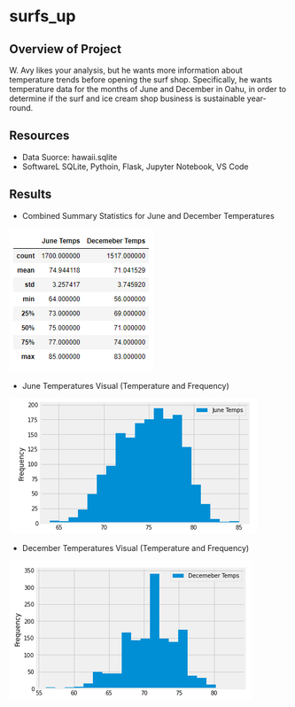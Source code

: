 # surfs_up
## Overview of Project
W. Avy likes your analysis, but he wants more information about temperature trends before opening the surf shop. Specifically, he wants temperature data for the months of June and December in Oahu, in order to determine if the surf and ice cream shop business is sustainable year-round.

## Resources
- Data Suorce: hawaii.sqlite
- SoftwareL SQLite, Pythoin, Flask, Jupyter Notebook, VS Code

## Results
- Combined Summary Statistics for June and December Temperatures

![Chart](/Resources/stats-summary.PNG)

- June Temperatures Visual (Temperature and Frequency)

![Chart](/Resources/june_plot.PNG)

- December Temperatures Visual (Temperature and Frequency)

![Chart](/Resources/dec_plot.PNG)


